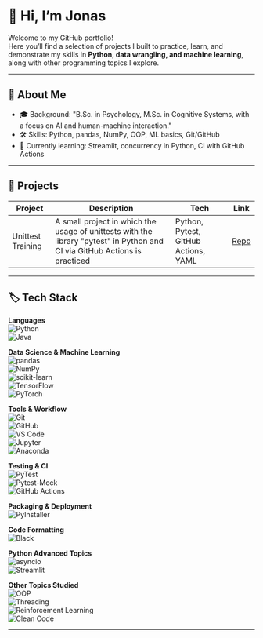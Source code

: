 # 👋 Hi, I’m Jonas

Welcome to my GitHub portfolio!  
Here you’ll find a selection of projects I built to practice, learn, and demonstrate my skills in **Python, data wrangling, and machine learning**, along with other programming topics I explore.

---

## 🚀 About Me
- 🎓 Background: "B.Sc. in Psychology, M.Sc. in Cognitive Systems, with a focus on AI and human-machine interaction."
- 🛠️ Skills: Python, pandas, NumPy, OOP, ML basics, Git/GitHub
- 🌱 Currently learning: Streamlit, concurrency in Python, CI with GitHub Actions

---

## 📂 Projects

| Project | Description | Tech | Link |
|---------|-------------|------|------|
| Unittest Training | A small project in which the usage of unittests with the library "pytest" in Python and CI via GitHub Actions is practiced | Python, Pytest, GitHub Actions, YAML | [Repo](https://github.com/jonasnew501/unittest_training) |
<!--
| Tetris Game | Simple implementation of Tetris solely in NumPy (and controls using PyGame) as a practice project | Python, NumPy, PyGame | [Repo](https://github.com/jonasnew501/Tetris) |
-->
---

## 🏷️ Tech Stack

**Languages**  
![Python](https://img.shields.io/badge/Python-3.13-3776AB?logo=python&logoColor=white)  
![Java](https://img.shields.io/badge/Java-OOP-007396?logo=openjdk&logoColor=white)
<!-- ![Java](https://img.shields.io/badge/Java-OOP-007396?logo=https://raw.githubusercontent.com/jonasnew501/portfolio/688e9376021241c4516c21cb34ca86dd7bb212bd/images/java_coffeeCup_logo.png&logoColor=white) -->
<!-- ![Java](https://img.shields.io/badge/Java-OOP-007396?logo=https://raw.githubusercontent.com/jonasnew501/portfolio/main/images/java_coffeeCup_logo.png&logoColor=white) -->

**Data Science & Machine Learning**  
![pandas](https://img.shields.io/badge/pandas-Data%20Wrangling-150458?logo=pandas&logoColor=white)  
![NumPy](https://img.shields.io/badge/NumPy-Scientific%20Computing-013243?logo=numpy&logoColor=white)  
![scikit-learn](https://img.shields.io/badge/scikit--learn-ML-F7931E?logo=scikitlearn&logoColor=white)  
![TensorFlow](https://img.shields.io/badge/TensorFlow-Deep%20Learning-FF6F00?logo=tensorflow&logoColor=white)  
![PyTorch](https://img.shields.io/badge/PyTorch-Deep%20Learning-EE4C2C?logo=pytorch&logoColor=white)

**Tools & Workflow**  
![Git](https://img.shields.io/badge/Git-Version%20Control-F05032?logo=git&logoColor=white)  
![GitHub](https://img.shields.io/badge/GitHub-Repos-181717?logo=github&logoColor=white)  
![VS Code](https://img.shields.io/badge/VS%20Code-IDE-007ACC?logo=visualstudiocode&logoColor=white)  
![Jupyter](https://img.shields.io/badge/Jupyter-Notebooks-F37626?logo=jupyter&logoColor=white)  
![Anaconda](https://img.shields.io/badge/Anaconda-Package%20Management-44A833?logo=anaconda&logoColor=white)

**Testing & CI**  
![PyTest](https://img.shields.io/badge/Testing-PyTest-46375B?logo=pytest&logoColor=white)  
![Pytest-Mock](https://img.shields.io/badge/Testing-Pytest--Mock-6A5ACD?logo=pytest&logoColor=white)  
![GitHub Actions](https://img.shields.io/badge/CI-GitHub%20Actions-2088FF?logo=githubactions&logoColor=white)

**Packaging & Deployment**  
![PyInstaller](https://img.shields.io/badge/Build%20Tool-PyInstaller-3776AB?logo=python&logoColor=white)  

**Code Formatting**  
![Black](https://img.shields.io/badge/Auto%20Formatting-Black-000000?logo=python&logoColor=white)

**Python Advanced Topics**  
![asyncio](https://img.shields.io/badge/Python-asyncio-3776AB?logo=python&logoColor=white)  
![Streamlit](https://img.shields.io/badge/Python-Streamlit-FF4B4B?logo=streamlit&logoColor=white)

**Other Topics Studied**  
![OOP](https://img.shields.io/badge/OOP-Object%20Oriented%20Programming-4CAF50)  
![Threading](https://img.shields.io/badge/Python-Threading-795548)  
![Reinforcement Learning](https://img.shields.io/badge/RL-Deep%20Q--Learning%2C%20Policy%20Gradient%20Methods-008080)  
![Clean Code](https://img.shields.io/badge/Reading-Clean%20Code-000000)

<!-- ![Reinforcement Learning](https://img.shields.io/badge/RL-Deep%20Q--Learning,%50Deep%20Q--Learning-008080)   -->
---

<!-- !
## 📫 Contact
- Email: XXX.de
---

-->